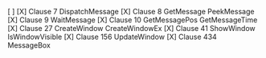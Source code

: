 [ ]
[X] Clause 7 DispatchMessage
[X] Clause 8 GetMessage PeekMessage
[X] Clause 9 WaitMessage
[X] Clause 10 GetMessagePos GetMessageTime
[X] Clause 27 CreateWindow CreateWindowEx
[X] Clause 41 ShowWindow IsWindowVisible
[X] Clause 156 UpdateWindow
[X] Clause 434 MessageBox
